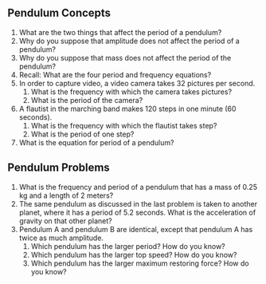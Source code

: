 Pendulum Concepts
-------------------------

1. What are the two things that affect the period of a pendulum?
2. Why do you suppose that amplitude does not affect the period of a pendulum?
3. Why do you suppose that mass does not affect the period of the pendulum?
4. Recall: What are the four period and frequency equations?
5. In order to capture video, a video camera takes 32 pictures per second.
	1. What is the frequency with which the camera takes pictures?
	2. What is the period of the camera?
6. A flautist in the marching band makes 120 steps in one minute (60 seconds).
	1. What is the frequency with which the flautist takes step?
	2. What is the period of one step?
7. What is the equation for period of a pendulum?

Pendulum Problems
------------------------

1. What is the frequency and period of a pendulum that has a mass of 0.25 kg and a length of 2 meters?
2. The same pendulum as discussed in the last problem is taken to another planet, where it has a period of 5.2 seconds.  What is the acceleration of gravity on that other planet?
3. Pendulum A and pendulum B are identical, except that pendulum A has twice as much amplitude.
	1. Which pendulum has the larger period?  How do you know?
	2. Which pendulum has the larger top speed?  How do you know?
	3. Which pendulum has the larger maximum restoring force?  How do you know?
<!--stackedit_data:
eyJoaXN0b3J5IjpbMjM4MTg0NTk4LC0yMDk4MTY2ODEyLC0xOT
U4OTQ0NjQ4LC04MTM1NjU1OTZdfQ==
-->